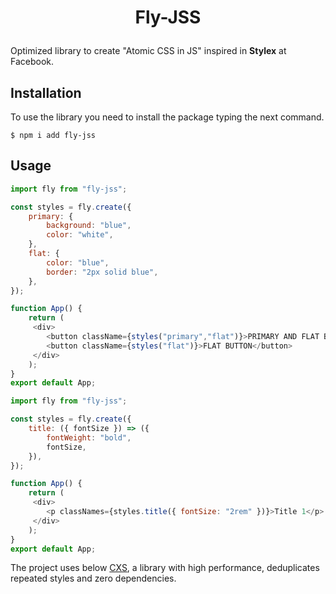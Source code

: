 # <p align="center"> Fly-JSS </p>

Optimized library to create "Atomic CSS in JS" inspired in **Stylex** at Facebook.

## Installation

To use the library you need to install the package typing the next command.

```console
$ npm i add fly-jss
```

## Usage

```javascript
import fly from "fly-jss";

const styles = fly.create({
 	primary: {
		background: "blue",
		color: "white",
	},
	flat: {
		color: "blue",
		border: "2px solid blue",
	},
});

function App() {
	return (
	 <div>
		<button className={styles("primary","flat")}>PRIMARY AND FLAT BUTTON</button>
		<button className={styles("flat")}>FLAT BUTTON</button>
	 </div>
	);
}
export default App;
```

```javascript
import fly from "fly-jss";

const styles = fly.create({
	title: ({ fontSize }) => ({
		fontWeight: "bold",
		fontSize,
	}),
});

function App() {
	return (
	 <div>
		<p classNames={styles.title({ fontSize: "2rem" })}>Title 1</p>
	 </div>
	);
}
export default App;
```

The project uses below [CXS](https://github.com/cxs-css/cxs), a library with high performance, deduplicates repeated styles and zero dependencies.
